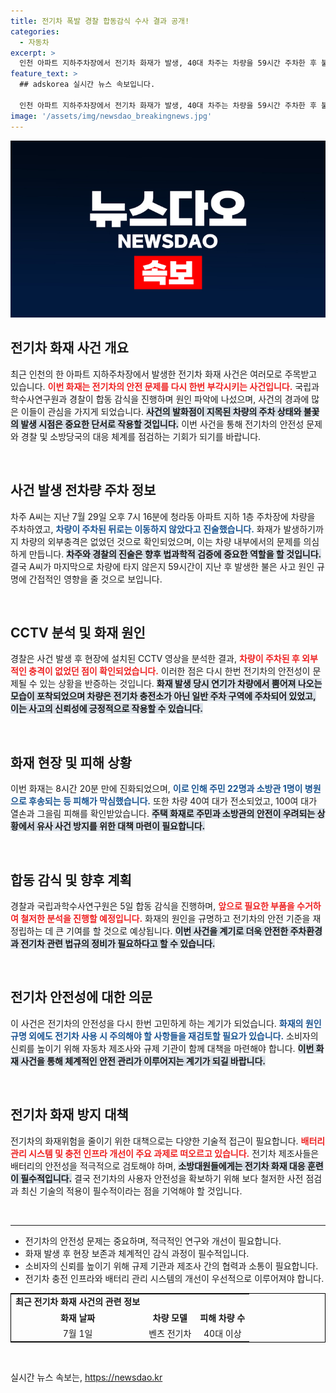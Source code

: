 ```yaml
---
title: 전기차 폭발 경찰 합동감식 수사 결과 공개!
categories:
  - 자동차
excerpt: >
  인천 아파트 지하주차장에서 전기차 화재가 발생, 40대 차주는 차량을 59시간 주차한 후 불이 났다고 주장. CCTV 분석 결과 외부 충격은 없었으며, 경찰과 국과수가 감식에 나선다. 이 화재로 23명이 부상을 입고, 수십 대의 차량이 피해를 입었다.
feature_text: >
  ## adskorea 실시간 뉴스 속보입니다.

  인천 아파트 지하주차장에서 전기차 화재가 발생, 40대 차주는 차량을 59시간 주차한 후 불이 났다고 주장. CCTV 분석 결과 외부 충격은 없었으며, 경찰과 국과수가 감식에 나선다. 이 화재로 23명이 부상을 입고, 수십 대의 차량이 피해를 입었다.
image: '/assets/img/newsdao_breakingnews.jpg'
---
```


<p><img src="/assets/img/newsdao_breakingnews.jpg" alt="adskorea 속보" /></p>

<h2 data-ke-size="size26">전기차 화재 사건 개요</h2>

<p data-ke-size="size16">최근 인천의 한 아파트 지하주차장에서 발생한 전기차 화재 사건은 여러모로 주목받고 있습니다. <b><span style="color: #ee2323;">이번 화재는 전기차의 안전 문제를 다시 한번 부각시키는 사건입니다.</span></b> 국립과학수사연구원과 경찰이 합동 감식을 진행하며 원인 파악에 나섰으며, 사건의 경과에 많은 이들이 관심을 가지게 되었습니다. <b><span style="background-color: #21538527;">사건의 발화점이 지목된 차량의 주차 상태와 불꽃의 발생 시점은 중요한 단서로 작용할 것입니다.</span></b> 이번 사건을 통해 전기차의 안전성 문제와 경찰 및 소방당국의 대응 체계를 점검하는 기회가 되기를 바랍니다.</p>

<p data-ke-size="size16">&nbsp;</p>

<h2 data-ke-size="size26">사건 발생 전차량 주차 정보</h2>

<p data-ke-size="size16">차주 A씨는 지난 7월 29일 오후 7시 16분에 청라동 아파트 지하 1층 주차장에 차량을 주차하였고, <b><span style="color: #1a5490;">차량이 주차된 뒤로는 이동하지 않았다고 진술했습니다.</span></b> 화재가 발생하기까지 차량의 외부충격은 없었던 것으로 확인되었으며, 이는 차량 내부에서의 문제를 의심하게 만듭니다. <b><span style="background-color: #21538527;">차주와 경찰의 진술은 향후 법과학적 검증에 중요한 역할을 할 것입니다.</span></b> 결국 A씨가 마지막으로 차량에 타지 않은지 59시간이 지난 후 발생한 불은 사고 원인 규명에 간접적인 영향을 줄 것으로 보입니다.</p>

<p data-ke-size="size16">&nbsp;</p>

<h2 data-ke-size="size26">CCTV 분석 및 화재 원인</h2>

<p data-ke-size="size16">경찰은 사건 발생 후 현장에 설치된 CCTV 영상을 분석한 결과, <b><span style="color: #ee2323;">차량이 주차된 후 외부적인 충격이 없었던 점이 확인되었습니다.</span></b> 이러한 점은 다시 한번 전기차의 안전성이 문제될 수 있는 상황을 반증하는 것입니다. <b><span style="background-color: #21538527;">화재 발생 당시 연기가 차량에서 뿜어져 나오는 모습이 포착되었으며 차량은 전기차 충전소가 아닌 일반 주차 구역에 주차되어 있었고, 이는 사고의 신뢰성에 긍정적으로 작용할 수 있습니다.</span></b> </p>

<p data-ke-size="size16">&nbsp;</p>

<h2 data-ke-size="size26">화재 현장 및 피해 상황</h2>

<p data-ke-size="size16">이번 화재는 8시간 20분 만에 진화되었으며, <b><span style="color: #1a5490;">이로 인해 주민 22명과 소방관 1명이 병원으로 후송되는 등 피해가 막심했습니다.</span></b> 또한 차량 40여 대가 전소되었고, 100여 대가 열손과 그을림 피해를 확인받았습니다. <b><span style="background-color: #21538527;">주택 화재로 주민과 소방관의 안전이 우려되는 상황에서 유사 사건 방지를 위한 대책 마련이 필요합니다.</span></b> </p>

<p data-ke-size="size16">&nbsp;</p>

<h2 data-ke-size="size26">합동 감식 및 향후 계획</h2>

<p data-ke-size="size16">경찰과 국립과학수사연구원은 5일 합동 감식을 진행하며, <b><span style="color: #ee2323;">앞으로 필요한 부품을 수거하여 철저한 분석을 진행할 예정입니다.</span></b> 화재의 원인을 규명하고 전기차의 안전 기준을 재정립하는 데 큰 기여를 할 것으로 예상됩니다. <b><span style="background-color: #21538527;">이번 사건을 계기로 더욱 안전한 주차환경과 전기차 관련 법규의 정비가 필요하다고 할 수 있습니다.</span></b> </p>

<p data-ke-size="size16">&nbsp;</p>

<h2 data-ke-size="size26">전기차 안전성에 대한 의문</h2>

<p data-ke-size="size16">이 사건은 전기차의 안전성을 다시 한번 고민하게 하는 계기가 되었습니다. <b><span style="color: #1a5490;">화재의 원인 규명 외에도 전기차 사용 시 주의해야 할 사항들을 재검토할 필요가 있습니다.</span></b> 소비자의 신뢰를 높이기 위해 자동차 제조사와 규제 기관이 함께 대책을 마련해야 합니다. <b><span style="background-color: #21538527;">이번 화재 사건을 통해 체계적인 안전 관리가 이루어지는 계기가 되길 바랍니다.</span></b> </p>

<p data-ke-size="size16">&nbsp;</p>

<h2 data-ke-size="size26">전기차 화재 방지 대책</h2>

<p data-ke-size="size16">전기차의 화재위험을 줄이기 위한 대책으로는 다양한 기술적 접근이 필요합니다. <b><span style="color: #ee2323;">배터리 관리 시스템 및 충전 인프라 개선이 주요 과제로 떠오르고 있습니다.</span></b> 전기차 제조사들은 배터리의 안전성을 적극적으로 검토해야 하며, <b><span style="background-color: #21538527;">소방대원들에게는 전기차 화재 대응 훈련이 필수적입니다.</span></b> 결국 전기차의 사용자 안전성을 확보하기 위해 보다 철저한 사전 점검과 최신 기술의 적용이 필수적이라는 점을 기억해야 할 것입니다.</p>

<p data-ke-size="size16">&nbsp;</p> 

<hr>

<ul style="list-style-type: disc;">
    <li>전기차의 안전성 문제는 중요하며, 적극적인 연구와 개선이 필요합니다.</li>
    <li>화재 발생 후 현장 보존과 체계적인 감식 과정이 필수적입니다.</li>
    <li>소비자의 신뢰를 높이기 위해 규제 기관과 제조사 간의 협력과 소통이 필요합니다.</li>
    <li>전기차 충전 인프라와 배터리 관리 시스템의 개선이 우선적으로 이루어져야 합니다.</li>
</ul>

<table style="width:100%; border-collapse: collapse; border: 1px solid black;">
    <tr>
        <td style="text-align: center; height: 17px;"><b>최근 전기차 화재 사건의 관련 정보</b></td>
    </tr>
    <tr>
        <td style="text-align: center;"><b>화재 날짜</b></td>
        <td style="text-align: center;"><b>차량 모델</b></td>
        <td style="text-align: center;"><b>피해 차량 수</b></td>
    </tr>
    <tr>
        <td style="text-align: center;">7월 1일</td>
        <td style="text-align: center;">벤츠 전기차</td>
        <td style="text-align: center;">40대 이상</td>
    </tr>
</table>

<p data-ke-size="size16">&nbsp;</p>
실시간 뉴스 속보는, <a href="https://newsdao.kr" rel="dofollow">https://newsdao.kr</a>


